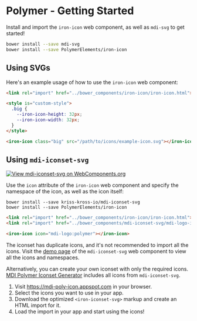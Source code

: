 # Polymer - Getting Started

Install and import the `iron-icon` web component, as well as `mdi-svg` to get started!

```bash
bower install --save mdi-svg
bower install --save PolymerElements/iron-icon
```

## Using SVGs

Here's an example usage of how to use the `iron-icon` web component:

```html
<link rel="import" href="../bower_components/iron-icon/iron-icon.html">

<style is="custom-style">
  .big {
    --iron-icon-height: 32px;
    --iron-icon-width: 32px;
  }
</style>

<iron-icon class="big" src="/path/to/icons/example-icon.svg"></iron-icon>
```

## Using `mdi-iconset-svg`

[![View `mdi-iconset-svg` on WebComponents.org](https://img.shields.io/badge/webcomponents.org-mdi--iconset--svg-blue.svg)](https://www.webcomponents.org/element/kriss-kross-io/mdi-iconset-svg "View the web component at webcomponents.org")

Use the `icon` attribute of the `iron-icon` web component and specify the namespace of the icon, as well as the icon itself:

```
bower install --save kriss-kross-io/mdi-iconset-svg
bower install --save PolymerElements/iron-icon
```

```html
<link rel="import" href="../bower_components/iron-icon/iron-icon.html">
<link rel="import" href="../bower_components/mdi-iconset-svg/mdi-logo-iconset-svg.html">

<iron-icon icon="mdi-logo:polymer"></iron-icon>
```

The iconset has duplicate icons, and it's not recommended to import all the icons.
Visit the [demo page](https://www.webcomponents.org/element/kriss-kross-io/mdi-iconset-svg/demo/demo/index.html) of the `mdi-iconset-svg` web component to view all the icons and namespaces.

Alternatively, you can create your own iconset with only the required icons. [MDI Polymer Iconset Generator](https://mdi-poly-icon.appspot.com/) includes all icons from `mdi-iconset-svg`.

1. Visit <https://mdi-poly-icon.appspot.com> in your browser.
2. Select the icons you want to use in your app.
3. Download the optimized `<iron-iconset-svg>` markup and create an HTML import for it.
4. Load the import in your app and start using the icons!
